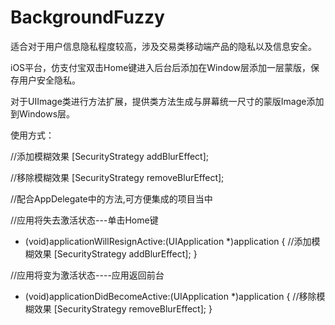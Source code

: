 # BackgroundFuzzy

适合对于用户信息隐私程度较高，涉及交易类移动端产品的隐私以及信息安全。

iOS平台，仿支付宝双击Home键进入后台后添加在Window层添加一层蒙版，保存用户安全隐私。

对于UIImage类进行方法扩展，提供类方法生成与屏幕统一尺寸的蒙版Image添加到Windows层。

使用方式：

//添加模糊效果
[SecurityStrategy addBlurEffect];

//移除模糊效果
[SecurityStrategy removeBlurEffect];

//配合AppDelegate中的方法,可方便集成的项目当中

//应用将失去激活状态---单击Home键
- (void)applicationWillResignActive:(UIApplication *)application
{
    //添加模糊效果
    [SecurityStrategy addBlurEffect];
}

//应用将变为激活状态----应用返回前台
- (void)applicationDidBecomeActive:(UIApplication *)application 
{
    //移除模糊效果
    [SecurityStrategy removeBlurEffect];
}

